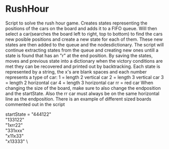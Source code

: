 # RushHour
  
Script to solve the rush hour game.
Creates states representing the positions of the cars on the board and adds it to a FIFO queue. Will then select a car(searches the board left to right, top to bottom) to find the cars new posible positions and create a new state for each of them. These new states are then added to the queue and the nodesdictionary.
The script will continue extracting states from the queue and creating new ones untill a state is found that has an "r" at the end position.
By saving the states, moves and previous state into a dictionary when the victory conditions are met they can be recovered and printed out by backtracking.
Each state is represented by a string, the x's are blank spaces and each number represents a type of car:
 1 = length 2 vertical car
 2 = length 3 vertical car
 3 = length 2 horizontal car
 4 = length 3 horizontal car
 rr = red car
When changing the size of the board, make sure to also change the endposition and the startState. Also the rr car must always be on the same horizontal line as the endposition. There is an example of different sized boards commented out in the script

startState = "444122" \
             "133122" \
             "1xrr22" \
             "331xxx" \
             "x11x33" \
             "x13333" \
